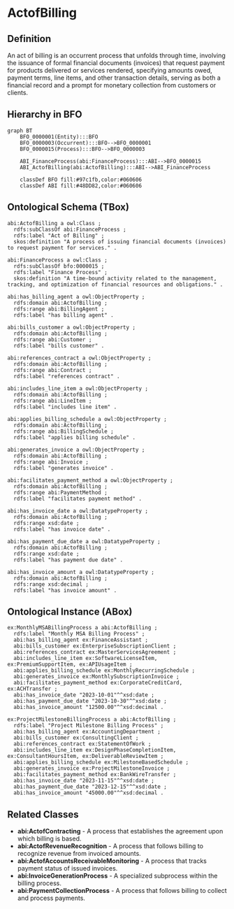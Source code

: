 # ActofBilling

## Definition
An act of billing is an occurrent process that unfolds through time, involving the issuance of formal financial documents (invoices) that request payment for products delivered or services rendered, specifying amounts owed, payment terms, line items, and other transaction details, serving as both a financial record and a prompt for monetary collection from customers or clients.

## Hierarchy in BFO
```mermaid
graph BT
    BFO_0000001(Entity):::BFO
    BFO_0000003(Occurrent):::BFO-->BFO_0000001
    BFO_0000015(Process):::BFO-->BFO_0000003
    
    ABI_FinanceProcess(abi:FinanceProcess):::ABI-->BFO_0000015
    ABI_ActofBilling(abi:ActofBilling):::ABI-->ABI_FinanceProcess
    
    classDef BFO fill:#97c1fb,color:#060606
    classDef ABI fill:#48DD82,color:#060606
```

## Ontological Schema (TBox)
```turtle
abi:ActofBilling a owl:Class ;
  rdfs:subClassOf abi:FinanceProcess ;
  rdfs:label "Act of Billing" ;
  skos:definition "A process of issuing financial documents (invoices) to request payment for services." .

abi:FinanceProcess a owl:Class ;
  rdfs:subClassOf bfo:0000015 ;
  rdfs:label "Finance Process" ;
  skos:definition "A time-bound activity related to the management, tracking, and optimization of financial resources and obligations." .

abi:has_billing_agent a owl:ObjectProperty ;
  rdfs:domain abi:ActofBilling ;
  rdfs:range abi:BillingAgent ;
  rdfs:label "has billing agent" .

abi:bills_customer a owl:ObjectProperty ;
  rdfs:domain abi:ActofBilling ;
  rdfs:range abi:Customer ;
  rdfs:label "bills customer" .

abi:references_contract a owl:ObjectProperty ;
  rdfs:domain abi:ActofBilling ;
  rdfs:range abi:Contract ;
  rdfs:label "references contract" .

abi:includes_line_item a owl:ObjectProperty ;
  rdfs:domain abi:ActofBilling ;
  rdfs:range abi:LineItem ;
  rdfs:label "includes line item" .

abi:applies_billing_schedule a owl:ObjectProperty ;
  rdfs:domain abi:ActofBilling ;
  rdfs:range abi:BillingSchedule ;
  rdfs:label "applies billing schedule" .

abi:generates_invoice a owl:ObjectProperty ;
  rdfs:domain abi:ActofBilling ;
  rdfs:range abi:Invoice ;
  rdfs:label "generates invoice" .

abi:facilitates_payment_method a owl:ObjectProperty ;
  rdfs:domain abi:ActofBilling ;
  rdfs:range abi:PaymentMethod ;
  rdfs:label "facilitates payment method" .

abi:has_invoice_date a owl:DatatypeProperty ;
  rdfs:domain abi:ActofBilling ;
  rdfs:range xsd:date ;
  rdfs:label "has invoice date" .

abi:has_payment_due_date a owl:DatatypeProperty ;
  rdfs:domain abi:ActofBilling ;
  rdfs:range xsd:date ;
  rdfs:label "has payment due date" .

abi:has_invoice_amount a owl:DatatypeProperty ;
  rdfs:domain abi:ActofBilling ;
  rdfs:range xsd:decimal ;
  rdfs:label "has invoice amount" .
```

## Ontological Instance (ABox)
```turtle
ex:MonthlyMSABillingProcess a abi:ActofBilling ;
  rdfs:label "Monthly MSA Billing Process" ;
  abi:has_billing_agent ex:FinanceAssistant ;
  abi:bills_customer ex:EnterpriseSubscriptionClient ;
  abi:references_contract ex:MasterServicesAgreement ;
  abi:includes_line_item ex:SoftwareLicenseItem, ex:PremiumSupportItem, ex:APIUsageItem ;
  abi:applies_billing_schedule ex:MonthlyRecurringSchedule ;
  abi:generates_invoice ex:MonthlySubscriptionInvoice ;
  abi:facilitates_payment_method ex:CorporateCreditCard, ex:ACHTransfer ;
  abi:has_invoice_date "2023-10-01"^^xsd:date ;
  abi:has_payment_due_date "2023-10-30"^^xsd:date ;
  abi:has_invoice_amount "12500.00"^^xsd:decimal .

ex:ProjectMilestoneBillingProcess a abi:ActofBilling ;
  rdfs:label "Project Milestone Billing Process" ;
  abi:has_billing_agent ex:AccountingDepartment ;
  abi:bills_customer ex:ConsultingClient ;
  abi:references_contract ex:StatementOfWork ;
  abi:includes_line_item ex:DesignPhaseCompletionItem, ex:ConsultantHoursItem, ex:DeliverableReviewItem ;
  abi:applies_billing_schedule ex:MilestoneBasedSchedule ;
  abi:generates_invoice ex:ProjectMilestoneInvoice ;
  abi:facilitates_payment_method ex:BankWireTransfer ;
  abi:has_invoice_date "2023-11-15"^^xsd:date ;
  abi:has_payment_due_date "2023-12-15"^^xsd:date ;
  abi:has_invoice_amount "45000.00"^^xsd:decimal .
```

## Related Classes
- **abi:ActofContracting** - A process that establishes the agreement upon which billing is based.
- **abi:ActofRevenueRecognition** - A process that follows billing to recognize revenue from invoiced amounts.
- **abi:ActofAccountsReceivableMonitoring** - A process that tracks payment status of issued invoices.
- **abi:InvoiceGenerationProcess** - A specialized subprocess within the billing process.
- **abi:PaymentCollectionProcess** - A process that follows billing to collect and process payments. 